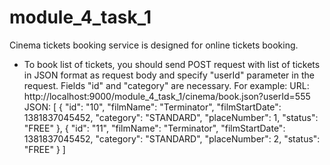 module_4_task_1
===============

Cinema tickets booking service is designed for online tickets booking.

- To book list of tickets, you should send POST request with list of tickets in JSON format as request body
  and specify "userId" parameter in the request. Fields "id" and "category" are necessary.
  For example:
  URL: http://localhost:9000/module_4_task_1/cinema/book.json?userId=555
  JSON:
  [
      {
          "id": "10",
          "filmName": "Terminator",
          "filmStartDate": 1381837045452,
          "category": "STANDARD",
          "placeNumber": 1,
          "status": "FREE"
      },
      {
          "id": "11",
          "filmName": "Terminator",
          "filmStartDate": 1381837045452,
          "category": "STANDARD",
          "placeNumber": 2,
          "status": "FREE"
      }
  ]
